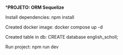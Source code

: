 ***PROJETO: ORM Sequelize**

Install dependencies:
npm install

Created docker image:
docker compose up -d

Created table in db:
CREATE database english_scholl;

Run project:
npm run dev


